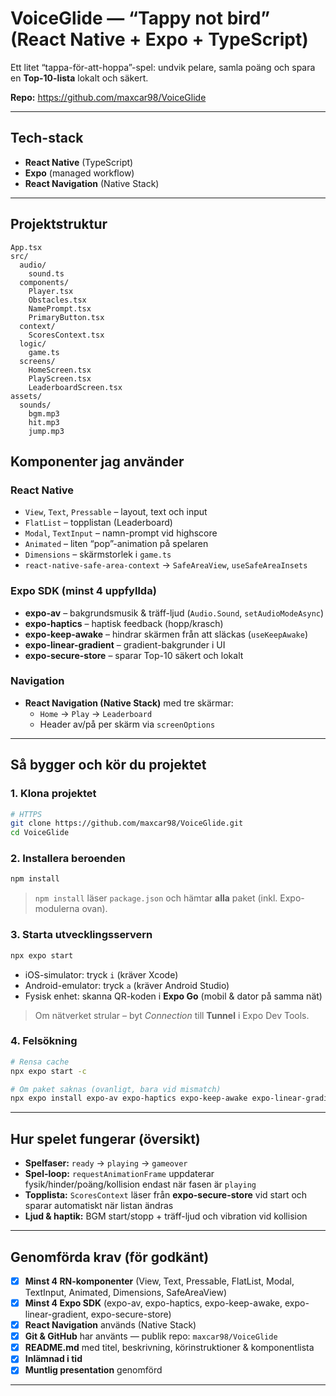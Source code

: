 # VoiceGlide — “Tappy not bird” (React Native + Expo + TypeScript)

Ett litet “tappa-för-att-hoppa”-spel: undvik pelare, samla poäng och spara en **Top-10-lista** lokalt och säkert.

**Repo:** https://github.com/maxcar98/VoiceGlide

---

## Tech-stack
- **React Native** (TypeScript)
- **Expo** (managed workflow)
- **React Navigation** (Native Stack)

---

## Projektstruktur
```
App.tsx
src/
  audio/
    sound.ts
  components/
    Player.tsx
    Obstacles.tsx
    NamePrompt.tsx
    PrimaryButton.tsx
  context/
    ScoresContext.tsx
  logic/
    game.ts
  screens/
    HomeScreen.tsx
    PlayScreen.tsx
    LeaderboardScreen.tsx
assets/
  sounds/
    bgm.mp3
    hit.mp3
    jump.mp3
```

## Komponenter jag använder

### React Native
- `View`, `Text`, `Pressable` – layout, text och input  
- `FlatList` – topplistan (Leaderboard)  
- `Modal`, `TextInput` – namn-prompt vid highscore  
- `Animated` – liten “pop”-animation på spelaren  
- `Dimensions` – skärmstorlek i `game.ts`  
- `react-native-safe-area-context` → `SafeAreaView`, `useSafeAreaInsets`  

### Expo SDK (minst 4 uppfyllda)
- **expo-av** – bakgrundsmusik & träff-ljud (`Audio.Sound`, `setAudioModeAsync`)  
- **expo-haptics** – haptisk feedback (hopp/krasch)  
- **expo-keep-awake** – hindrar skärmen från att släckas (`useKeepAwake`)  
- **expo-linear-gradient** – gradient-bakgrunder i UI  
- **expo-secure-store** – sparar Top-10 säkert och lokalt  

### Navigation
- **React Navigation (Native Stack)** med tre skärmar:
  - `Home` → `Play` → `Leaderboard`
  - Header av/på per skärm via `screenOptions`

---

## Så bygger och kör du projektet

### 1. Klona projektet
```bash
# HTTPS
git clone https://github.com/maxcar98/VoiceGlide.git
cd VoiceGlide
```

### 2. Installera beroenden
```bash
npm install
```
> `npm install` läser `package.json` och hämtar **alla** paket (inkl. Expo-modulerna ovan).

### 3. Starta utvecklingsservern
```bash
npx expo start
```
- iOS-simulator: tryck `i` (kräver Xcode)  
- Android-emulator: tryck `a` (kräver Android Studio)  
- Fysisk enhet: skanna QR-koden i **Expo Go** (mobil & dator på samma nät)  

> Om nätverket strular – byt *Connection* till **Tunnel** i Expo Dev Tools.

### 4. Felsökning
```bash
# Rensa cache
npx expo start -c

# Om paket saknas (ovanligt, bara vid mismatch)
npx expo install expo-av expo-haptics expo-keep-awake expo-linear-gradient expo-secure-store react-native-safe-area-context @react-navigation/native @react-navigation/native-stack
```

---

## Hur spelet fungerar (översikt)
- **Spelfaser:** `ready` → `playing` → `gameover`  
- **Spel-loop:** `requestAnimationFrame` uppdaterar fysik/hinder/poäng/kollision endast när fasen är `playing`  
- **Topplista:** `ScoresContext` läser från **expo-secure-store** vid start och sparar automatiskt när listan ändras  
- **Ljud & haptik:** BGM start/stopp + träff-ljud och vibration vid kollision  

---

## Genomförda krav (för godkänt)
- [x] **Minst 4 RN-komponenter** (View, Text, Pressable, FlatList, Modal, TextInput, Animated, Dimensions, SafeAreaView)  
- [x] **Minst 4 Expo SDK** (expo-av, expo-haptics, expo-keep-awake, expo-linear-gradient, expo-secure-store)  
- [x] **React Navigation** används (Native Stack)  
- [x] **Git & GitHub** har använts — publik repo: `maxcar98/VoiceGlide`  
- [x] **README.md** med titel, beskrivning, körinstruktioner & komponentlista  
- [x] **Inlämnad i tid**  
- [x] **Muntlig presentation** genomförd  

---

